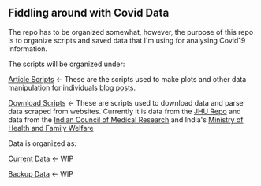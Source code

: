 ## Fiddling around with Covid Data

The repo has to be organized somewhat, however, the purpose of this repo is to organize scripts and saved data that I'm using for analysing Covid19 information.

The scripts will be organized under:

[Article Scripts](https://github.com/maximegalon5/Covid19/tree/master/article_scripts) <- These are the scripts used to make plots and other data manipulation for individuals [blog posts](https://maximegalon5.github.io/Epimethean/).

[Download Scripts](https://github.com/maximegalon5/Covid19/tree/master/download_scripts) <- These are scripts used to download data and parse data scraped from websites. Currently it is data from the [JHU Repo](https://github.com/RamiKrispin/coronavirus) and data from the [Indian Council of Medical Research](https://www.icmr.gov.in/) and India's [Ministry of Health and Family Welfare](https://www.mohfw.gov.in/)

Data is organized as:

[Current Data](https://github.com/maximegalon5/Covid19/tree/master/data) <- WIP

[Backup Data](https://github.com/maximegalon5/Covid19/tree/master/data/backup) <- WIP


